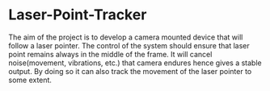 # Laser-Point-Tracker
The aim of the project is to develop a camera mounted device that will follow a laser pointer. The control of the system should ensure that laser point remains always in the middle of the frame. It will cancel noise(movement, vibrations, etc.) that camera endures hence gives a stable output. By doing so it can also track the movement of the laser pointer to some extent.
